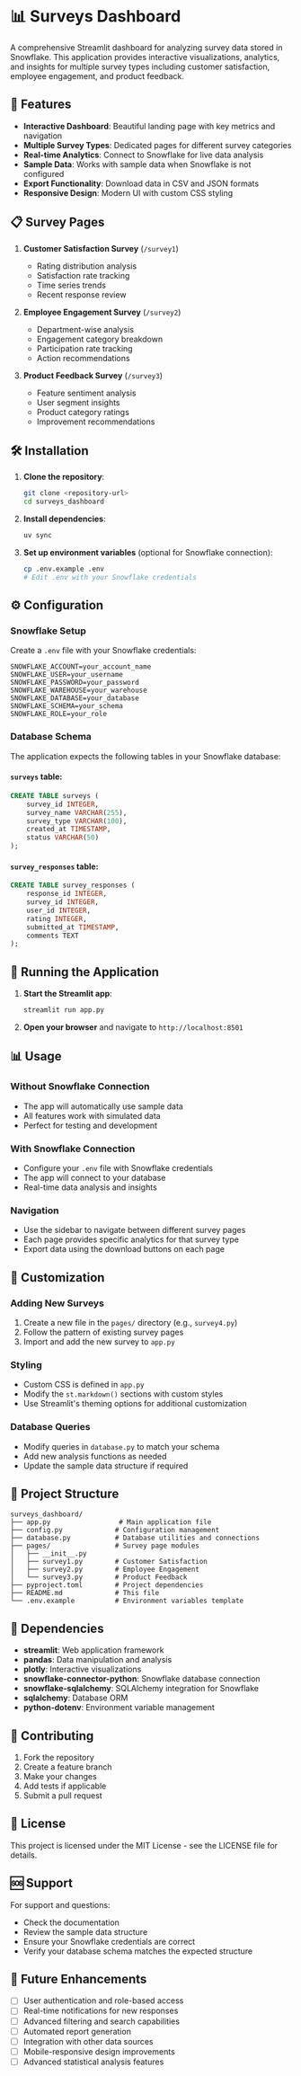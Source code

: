 # 📊 Surveys Dashboard

A comprehensive Streamlit dashboard for analyzing survey data stored in Snowflake. This application provides interactive visualizations, analytics, and insights for multiple survey types including customer satisfaction, employee engagement, and product feedback.

## 🚀 Features

- **Interactive Dashboard**: Beautiful landing page with key metrics and navigation
- **Multiple Survey Types**: Dedicated pages for different survey categories
- **Real-time Analytics**: Connect to Snowflake for live data analysis
- **Sample Data**: Works with sample data when Snowflake is not configured
- **Export Functionality**: Download data in CSV and JSON formats
- **Responsive Design**: Modern UI with custom CSS styling

## 📋 Survey Pages

1. **Customer Satisfaction Survey** (`/survey1`)
   - Rating distribution analysis
   - Satisfaction rate tracking
   - Time series trends
   - Recent response review

2. **Employee Engagement Survey** (`/survey2`)
   - Department-wise analysis
   - Engagement category breakdown
   - Participation rate tracking
   - Action recommendations

3. **Product Feedback Survey** (`/survey3`)
   - Feature sentiment analysis
   - User segment insights
   - Product category ratings
   - Improvement recommendations

## 🛠️ Installation

1. **Clone the repository**:
   ```bash
   git clone <repository-url>
   cd surveys_dashboard
   ```

2. **Install dependencies**:
   ```bash
   uv sync
   ```

3. **Set up environment variables** (optional for Snowflake connection):
   ```bash
   cp .env.example .env
   # Edit .env with your Snowflake credentials
   ```

## ⚙️ Configuration

### Snowflake Setup

Create a `.env` file with your Snowflake credentials:

```env
SNOWFLAKE_ACCOUNT=your_account_name
SNOWFLAKE_USER=your_username
SNOWFLAKE_PASSWORD=your_password
SNOWFLAKE_WAREHOUSE=your_warehouse
SNOWFLAKE_DATABASE=your_database
SNOWFLAKE_SCHEMA=your_schema
SNOWFLAKE_ROLE=your_role
```

### Database Schema

The application expects the following tables in your Snowflake database:

#### `surveys` table:
```sql
CREATE TABLE surveys (
    survey_id INTEGER,
    survey_name VARCHAR(255),
    survey_type VARCHAR(100),
    created_at TIMESTAMP,
    status VARCHAR(50)
);
```

#### `survey_responses` table:
```sql
CREATE TABLE survey_responses (
    response_id INTEGER,
    survey_id INTEGER,
    user_id INTEGER,
    rating INTEGER,
    submitted_at TIMESTAMP,
    comments TEXT
);
```

## 🚀 Running the Application

1. **Start the Streamlit app**:
   ```bash
   streamlit run app.py
   ```

2. **Open your browser** and navigate to `http://localhost:8501`

## 📊 Usage

### Without Snowflake Connection
- The app will automatically use sample data
- All features work with simulated data
- Perfect for testing and development

### With Snowflake Connection
- Configure your `.env` file with Snowflake credentials
- The app will connect to your database
- Real-time data analysis and insights

### Navigation
- Use the sidebar to navigate between different survey pages
- Each page provides specific analytics for that survey type
- Export data using the download buttons on each page

## 🎨 Customization

### Adding New Surveys
1. Create a new file in the `pages/` directory (e.g., `survey4.py`)
2. Follow the pattern of existing survey pages
3. Import and add the new survey to `app.py`

### Styling
- Custom CSS is defined in `app.py`
- Modify the `st.markdown()` sections with custom styles
- Use Streamlit's theming options for additional customization

### Database Queries
- Modify queries in `database.py` to match your schema
- Add new analysis functions as needed
- Update the sample data structure if required

## 📁 Project Structure

```
surveys_dashboard/
├── app.py                 # Main application file
├── config.py             # Configuration management
├── database.py           # Database utilities and connections
├── pages/                # Survey page modules
│   ├── __init__.py
│   ├── survey1.py        # Customer Satisfaction
│   ├── survey2.py        # Employee Engagement
│   └── survey3.py        # Product Feedback
├── pyproject.toml        # Project dependencies
├── README.md             # This file
└── .env.example          # Environment variables template
```

## 🔧 Dependencies

- **streamlit**: Web application framework
- **pandas**: Data manipulation and analysis
- **plotly**: Interactive visualizations
- **snowflake-connector-python**: Snowflake database connection
- **snowflake-sqlalchemy**: SQLAlchemy integration for Snowflake
- **sqlalchemy**: Database ORM
- **python-dotenv**: Environment variable management

## 🤝 Contributing

1. Fork the repository
2. Create a feature branch
3. Make your changes
4. Add tests if applicable
5. Submit a pull request

## 📝 License

This project is licensed under the MIT License - see the LICENSE file for details.

## 🆘 Support

For support and questions:
- Check the documentation
- Review the sample data structure
- Ensure your Snowflake credentials are correct
- Verify your database schema matches the expected structure

## 🔮 Future Enhancements

- [ ] User authentication and role-based access
- [ ] Real-time notifications for new responses
- [ ] Advanced filtering and search capabilities
- [ ] Automated report generation
- [ ] Integration with other data sources
- [ ] Mobile-responsive design improvements
- [ ] Advanced statistical analysis features
